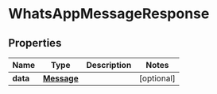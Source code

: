 

# WhatsAppMessageResponse


## Properties

Name | Type | Description | Notes
------------ | ------------- | ------------- | -------------
**data** | [**Message**](Message.md) |  |  [optional]



